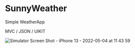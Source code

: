# SunnyWeather

Simple WeatherApp 

MVC / JSON / UIKIT 

![Simulator Screen Shot - iPhone 13 - 2022-05-04 at 11 43 59](https://user-images.githubusercontent.com/104830313/167398709-fba4fe51-657d-49ea-953e-407d17a7d23e.png)
